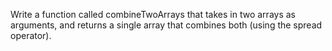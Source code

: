 Write a function called combineTwoArrays that takes in two arrays as arguments, and returns a single array that combines both (using the spread operator).